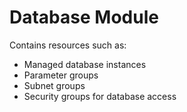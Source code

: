 # Database Module
Contains resources such as:
- Managed database instances
- Parameter groups
- Subnet groups
- Security groups for database access
